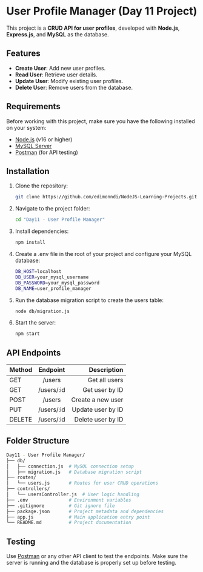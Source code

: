 # User Profile Manager (Day 11 Project)

This project is a **CRUD API for user profiles**, developed with **Node.js**, **Express.js**, and **MySQL** as the database.

## Features

- **Create User**: Add new user profiles.
- **Read User**: Retrieve user details.
- **Update User**: Modify existing user profiles.
- **Delete User**: Remove users from the database.

## Requirements

Before working with this project, make sure you have the following installed on your system:

- [Node.js](https://nodejs.org/) (v16 or higher)
- [MySQL Server](https://dev.mysql.com/downloads/)
- [Postman](https://www.postman.com/) (for API testing)

## Installation

1. Clone the repository:
   ```bash
   git clone https://github.com/edimonndi/NodeJS-Learning-Projects.git
   ```

2. Navigate to the project folder:
    ```bash
    cd "Day11 - User Profile Manager"
    ```

3. Install dependencies:
    ```bash
    npm install
    ```

4. Create a .env file in the root of your project and configure your MySQL database:
    ```bash
    DB_HOST=localhost
    DB_USER=your_mysql_username
    DB_PASSWORD=your_mysql_password
    DB_NAME=user_profile_manager
    ```

5. Run the database migration script to create the users table:
    ```bash
    node db/migration.js
    ```

6. Start the server:
    ```bash
    npm start
    ```

## API Endpoints
| Method |	Endpoint |	Description
| :------------ |:---------------:| -----:|
| GET |	/users	| Get all users |
| GET |	/users/:id |	Get user by ID |
| POST |	/users |	Create a new user |
| PUT	| /users/:id |	Update user by ID |
| DELETE |	/users/:id |	Delete user by ID |
                
## Folder Structure
 ```bash
 Day11 - User Profile Manager/
├── db/
│   ├── connection.js  # MySQL connection setup
│   ├── migration.js   # Database migration script
├── routes/
│   └── users.js       # Routes for user CRUD operations
├── controllers/
│   └── usersController.js  # User logic handling
├── .env               # Environment variables
├── .gitignore         # Git ignore file
├── package.json       # Project metadata and dependencies
├── app.js             # Main application entry point
└── README.md          # Project documentation
```

## Testing
Use [Postman](https://www.postman.com/) or any other API client to test the endpoints. Make sure the server is running and the database is properly set up before testing.